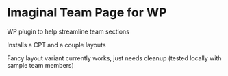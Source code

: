 # Imaginal Team Page for WP
WP plugin to help streamline team sections

Installs a CPT and a couple layouts

Fancy layout variant currently works, just needs cleanup (tested locally with sample team members)
